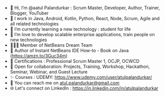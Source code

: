 - 👋 Hi, I’m @aatul Palandurkar : Scrum Master, Developer, Author, Trainer, Blogger, YouTuber
- 👀 I work in Java, Android, Kotlin, Python, React, Node, Scrum, Agile and all related technologies
- 🌱 I’m currently learning a new technology : student for life 
- 💞️ I’m love to develop scalable enterprise applications, train people on new technologies
- 🧑‍🤝‍🧑 Member of NetBeans Dream Team
- 📘 Author of Instant NetBeans IDE How-to - Book on Java (https://amzn.to/3Guc34m)
- 📘 Certifications : Professional Scrum Master 1, OCJP, OCWCD
- 🤝 Open for collaboration: Projects, Training, Workshop, Hackathon, Seminar, Webinar, and Guest Lecture
- ✨ Courses : UDEMY: https://www.udemy.com/user/atulpalandurkar/
- 📧 You can reach me on atul.palandurkar@gmail.com
- 🌐 Let's connect on LinkedIn : https://in.linkedin.com/in/atulpalandurkar

<!---
aatul/aatul is a ✨ special ✨ repository because its `README.md` (this file) appears on your GitHub profile.
You can click the Preview link to take a look at your changes.
--->
